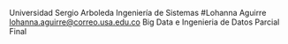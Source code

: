 Universidad Sergio Arboleda
Ingeniería de Sistemas 
#Lohanna Aguirre
lohanna.aguirre@correo.usa.edu.co
Big Data e Ingenieria de Datos
Parcial Final
